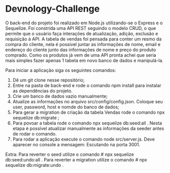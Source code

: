 # Devnology-Challenge
O back-end do projeto foi realizado em Node.js utilizando-se o Express e o Sequelize.
Foi constrída uma API REST seguindo o modelo CRUD, o que permite que o usuário faça interações de atualização, adição, exclusão e requisição à API.
A tabela de vendas foi pensada para conter um resmo da compra do cliente, nela é possível juntar as informações de nome, email e endereço do cliente junto das informações de nome e preço do produto comprado.
Como os produtos já vem de uma API pronta achei que seria mais simples fazer apenas 1 tabela em novo banco de dados e manipulá-la.

Para iniciar a aplicação siga os seguintes comandos:
1. Dê um git clone nesse repositório;
2. Entre na pasta de back-end e rode o comando npm install para instalar as dependências do projeto.
3. Crie um banco de dados vazio manualmente;
4. Atualize as informações no arquivo src/config/config.json. Coloque seu user, password, host e nomde do banco de dados;
5. Para gerar a migration de criação da tabela Vendas rode o comando npx sequelize db:migrate ;
6. Para povoar a tabela rode o comando npx sequelize db:seed:all . Nesta etapa é possível atualizar manualmente as informações da seeder antes de rodar o comando.
7. Para rodar a aplicação execute o comando node src/server.js. Deve aparecer no console a mensagem: Escutando na porta 3001.

 Extra: Para reverter o seed utilize o comando # npx sequelize db:seed:undo:all .
  Para reverter a migration utilize o comando # npx sequelize db:migrate:undo .
